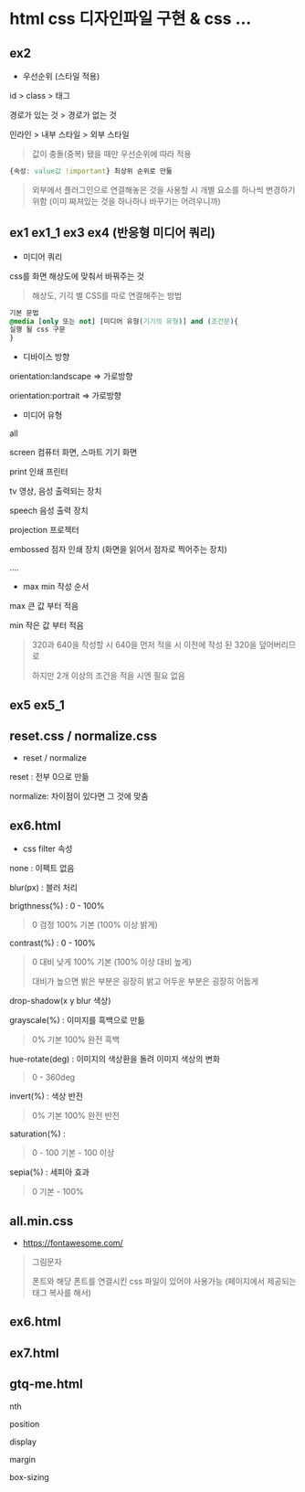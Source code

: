 # html css 디자인파일 구현 & css ...

## ex2

- 우선순위 (스타일 적용)

id > class > 태그

경로가 있는 것 > 경로가 없는 것

인라인 > 내부 스타일 > 외부 스타일

> 값이 충돌(중복) 됐을 때만 우선순위에 따라 적용

```css
{속성: value값 !important} 최상위 순위로 만듦
```

> 외부에서 플러그인으로 연결해놓은 것을 사용할 시 개별 요소를 하나씩 변경하기 위함 (이미 짜져있는 것을 하나하나 바꾸기는 어려우니까)



## ex1  ex1_1 ex3 ex4 (반응형 미디어 쿼리)

- 미디어 쿼리

css를 화면 해상도에 맞춰서 바꿔주는 것

>  해상도, 기긱 별 CSS를 따로 연결해주는 방법

```css
기본 문법
@media [only 또는 not] [미디어 유형(기기의 유형)] and (조건문){
실행 될 css 구문
}
```

- 디바이스 방향

orientation:landscape => 가로방향

orientation:portrait => 가로방향

- 미디어 유형

all

screen 컴퓨터 화면, 스마트 기기 화면

print 인쇄 프린터

tv 영상, 음성 출력되는 장치

speech 음성 출력 장치

projection 프로젝터

embossed 점자 인쇄 장치 (화면을 읽어서 점자로 찍어주는 장치)

....

- max min 작성 순서

max 큰 값 부터 적음

min 작은 값 부터 적음

> 320과 640을 작성할 시 640을 먼저 적을 시 이전에 작성 된 320을 덮어버리므로
>
> 하지만 2개 이상의 조건을 적을 시엔 필요 없음



## ex5 ex5_1



## reset.css / normalize.css

- reset / normalize

reset : 전부 0으로 만듦

normalize: 차이점이 있다면 그 것에 맞춤



## ex6.html

- css filter 속성

none : 이펙트 없음

blur(px) : 블러 처리

brigthness(%) : 0 - 100% 

> 0 검정 100% 기본 (100% 이상 밝게)

contrast(%) : 0 - 100%

> 0 대비 낮게 100% 기본 (100% 이상 대비 높게)
>
> 대비가 높으면 밝은 부분은 굉장히 밝고 어두운 부분은 굉장히 어둡게

drop-shadow(x y blur 색상)

grayscale(%) : 이미지를 흑백으로 만듦

> 0% 기본 100% 완전 흑백

 hue-rotate(deg) : 이미지의 색상환을 돌려 이미지 색상의 변화

> 0 - 360deg

invert(%) : 색상 반전

> 0% 기본 100% 완전 반전

saturation(%) : 

> 0 - 100 기본 - 100 이상

sepia(%) : 세피아 효과

> 0 기본 - 100%





## all.min.css

- https://fontawesome.com/

> 그림문자
>
> 폰트와 해당 폰트를 연결시킨 css 파일이 있어야 사용가능 (페이지에서 제공되는 태그 복사를 해서)



## ex6.html



## ex7.html



## gtq-me.html



nth

position

display

margin

box-sizing